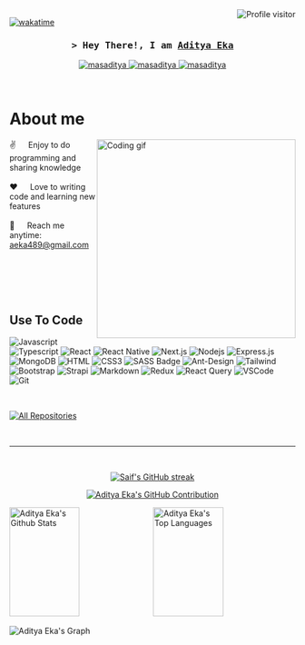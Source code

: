 <!--
<h2 align="center">
  Welcome to Aditya Eka World!
  <img src="https://media.giphy.com/media/hvRJCLFzcasrR4ia7z/giphy.gif" width="28">
</h2>
-->

<!--
<p align="center">
  <a href="https://github.com/masaditya"><img src="https://readme-typing-svg.herokuapp.com/?lines=Self%20Taught%20Programmer;Front%20End%20Developer;1.5%2B%20years%20of%20coding%20experience;Always%20learning%20new%20things&center=true&width=380&height=45"></a>
</p>

 -->

<a href="https://komarev.com/ghpvc/?username=masaditya">
  <img align="right" src="https://komarev.com/ghpvc/?username=masaditya&label=Visitors&color=0e75b6&style=flat" alt="Profile visitor" />
</a>


[![wakatime](https://wakatime.com/badge/user/9c257099-cab7-44de-a8ef-c483de26bb87.svg)](https://wakatime.com/@9c257099-cab7-44de-a8ef-c483de26bb87)

<!-- Intro  -->
<h3 align="center">
        <samp>&gt; Hey There!, I am
                <b><a target="_blank" href="https://masaditya.com">Aditya Eka</a></b>
        </samp>
</h3>

<p align="center">
 <a href="https://masaditya.site" target="blank">
  <img src="https://img.shields.io/badge/Website-DC143C?style=for-the-badge&logo=medium&logoColor=white" alt="masaditya" />
 </a>
 <a href="https://linkedin.com/in/masaditya" target="_blank">
  <img src="https://img.shields.io/badge/LinkedIn-0077B5?style=for-the-badge&logo=linkedin&logoColor=white" alt="masaditya"/>
 </a>
 <a href="https://instagram.com/masaditya___" target="_blank">
  <img src="https://img.shields.io/badge/Instagram-fe4164?style=for-the-badge&logo=instagram&logoColor=white" alt="masaditya" />
 </a> 
</p>
<br />

<!-- About Section -->
 # About me
 
<p>
 <img align="right" width="350" src="/assets/programmer.gif" alt="Coding gif" />
  
 ✌️ &emsp; Enjoy to do programming and sharing knowledge <br/><br/>
 ❤️ &emsp; Love to writing code and learning new features<br/><br/>
 📧 &emsp; Reach me anytime: aeka489@gmail.com<br/><br/>

</p>

<br/>
<br/>
<br/>

## Use To Code

![Javascript](https://img.shields.io/badge/Javascript-F0DB4F?style=for-the-badge&labelColor=black&logo=javascript&logoColor=F0DB4F)
![Typescript](https://img.shields.io/badge/Typescript-007acc?style=for-the-badge&labelColor=black&logo=typescript&logoColor=007acc)
![React](https://img.shields.io/badge/-React-61DBFB?style=for-the-badge&labelColor=black&logo=react&logoColor=61DBFB)
![React Native](https://img.shields.io/badge/React_Native-20232A?style=for-the-badge&logo=react&logoColor=61DAFB)
![Next.js](https://img.shields.io/badge/next.js-000000?style=for-the-badge&logo=nextdotjs&logoColor=white)
![Nodejs](https://img.shields.io/badge/Nodejs-3C873A?style=for-the-badge&labelColor=black&logo=node.js&logoColor=3C873A)
![Express.js](https://img.shields.io/badge/Express.js-000000?style=for-the-badge&logo=express&logoColor=white)
![MongoDB](https://img.shields.io/badge/MongoDB-4EA94B?style=for-the-badge&logo=mongodb&logoColor=white)
![HTML](https://img.shields.io/badge/HTML5-E34F26?style=for-the-badge&logo=html5&logoColor=white)
![CSS3](https://img.shields.io/badge/CSS3-1572B6?style=for-the-badge&logo=css3&logoColor=white)
![SASS Badge](https://img.shields.io/badge/Sass-CC6699?style=for-the-badge&logo=sass&logoColor=white)
![Ant-Design](https://img.shields.io/badge/AntDesign-0170FE?style=for-the-badge&logo=antdesign&logoColor=white)
![Tailwind](https://img.shields.io/badge/Tailwind_CSS-092749?style=for-the-badge&logo=tailwindcss&logoColor=06B6D4&labelColor=000000)
![Bootstrap](https://img.shields.io/badge/Bootstrap-563D7C?style=for-the-badge&logo=bootstrap&logoColor=white)
![Strapi](https://img.shields.io/badge/strapi-2E7EEA?style=for-the-badge&logo=strapi&logoColor=white)
![Markdown](https://img.shields.io/badge/Markdown-000000?style=for-the-badge&logo=markdown&logoColor=white)
![Redux](https://img.shields.io/badge/Redux-593D88?style=for-the-badge&logo=redux&logoColor=white)
![React Query](https://img.shields.io/badge/-React_Query-FF4154?style=for-the-badge&logo=react%20query&logoColor=white)
![VSCode](https://img.shields.io/badge/Visual_Studio-0078d7?style=for-the-badge&logo=visual%20studio&logoColor=white)
![Git](https://img.shields.io/badge/Git-F05032?style=for-the-badge&logo=git&logoColor=white)

<br/>

<p align="left">
  <a href="https://github.com/masaditya?tab=repositories" target="_blank"><img alt="All Repositories" title="All Repositories" src="https://img.shields.io/badge/-All%20Repos-2962FF?style=for-the-badge&logo=koding&logoColor=white"/></a>
</p>

<br/>
<hr/>
<br/>

<p align="center">
  <a href="https://github.com/masaditya">
    <img src="https://github-readme-streak-stats.herokuapp.com/?user=masaditya&theme=radical&border=7F3FBF&background=0D1117" alt="Saif's GitHub streak"/>
  </a>
</p>

<p align="center">
  <a href="https://github.com/masaditya">
    <img src="https://github-profile-summary-cards.vercel.app/api/cards/profile-details?username=masaditya&theme=radical" alt="Aditya Eka's GitHub Contribution"/>
  </a>
</p>

<a> 
    <a href="https://github.com/masaditya"><img alt="Aditya Eka's Github Stats" src="https://denvercoder1-github-readme-stats.vercel.app/api?username=masaditya&show_icons=true&count_private=true&theme=react&border_color=7F3FBF&bg_color=0D1117&title_color=F85D7F&icon_color=F8D866" height="192px" width="49.5%"/></a>
  <a href="https://github.com/masaditya"><img alt="Aditya Eka's Top Languages" src="https://denvercoder1-github-readme-stats.vercel.app/api/top-langs/?username=masaditya&langs_count=8&layout=compact&theme=react&border_color=7F3FBF&bg_color=0D1117&title_color=F85D7F&icon_color=F8D866" height="192px" width="49.5%"/></a>
  <br/>
</a>


![Aditya Eka's Graph](https://github-readme-activity-graph.vercel.app/graph?username=masaditya&custom_title=masaditya's%20GitHub%20Activity%20Graph&bg_color=0D1117&color=7F3FBF&line=7F3FBF&point=7F3FBF&area_color=FFFFFF&title_color=FFFFFF&area=true)
